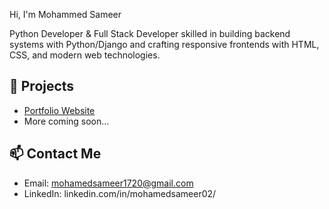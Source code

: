  Hi, I'm Mohammed Sameer 

Python Developer & Full Stack Developer skilled in building backend systems with Python/Django and crafting responsive frontends with HTML, CSS, and modern web technologies.

## 🚀 Projects
- [Portfolio Website](https://github.com/mohamedsameer0305/portfolio)
- More coming soon...

## 📫 Contact Me
- Email: mohamedsameer1720@gmail.com
- LinkedIn: linkedin.com/in/mohamedsameer02/
